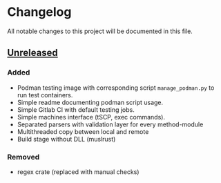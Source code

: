 # Changelog

All notable changes to this project will be documented in this file.

## [Unreleased]

### Added

- Podman testing image with corresponding script `manage_podman.py` to run test containers.
- Simple readme documenting podman script usage.
- Simple Gitlab CI with default testing jobs.
- Simple machines interface (tSCP, exec commands).
- Separated parsers with validation layer for every method-module
- Multithreaded copy between local and remote
- Build stage without DLL (muslrust) 

### Removed
- regex crate (replaced with manual checks)

[unreleased]: https://gitlab.com/Leghart/crust/-/tree/master
